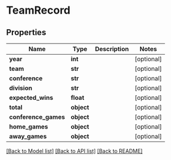 # TeamRecord

## Properties
Name | Type | Description | Notes
------------ | ------------- | ------------- | -------------
**year** | **int** |  | [optional] 
**team** | **str** |  | [optional] 
**conference** | **str** |  | [optional] 
**division** | **str** |  | [optional] 
**expected_wins** | **float** |  | [optional] 
**total** | **object** |  | [optional] 
**conference_games** | **object** |  | [optional] 
**home_games** | **object** |  | [optional] 
**away_games** | **object** |  | [optional] 

[[Back to Model list]](../README.md#documentation-for-models) [[Back to API list]](../README.md#documentation-for-api-endpoints) [[Back to README]](../README.md)


